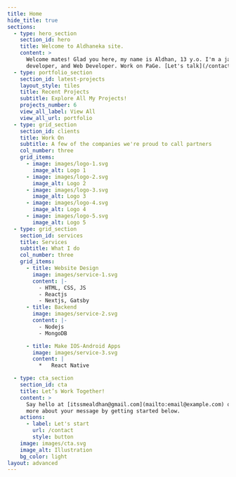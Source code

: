 ```yaml
---
title: Home
hide_title: true
sections:
  - type: hero_section
    section_id: hero
    title: Welcome to Aldhaneka site.
    content: >
      Welcome mates! Glad you here, my name is Aldhan, 13 y.o. I'm a javascript
      developer, and Web Developer. Work on PaGe. [Let's talk](/contact/).
  - type: portfolio_section
    section_id: latest-projects
    layout_style: tiles
    title: Recent Projects
    subtitle: Explore All My Projects!
    projects_number: 6
    view_all_label: View All
    view_all_url: portfolio
  - type: grid_section
    section_id: clients
    title: Work On
    subtitle: A few of the companies we're proud to call partners
    col_number: three
    grid_items:
      - image: images/logo-1.svg
        image_alt: Logo 1
      - image: images/logo-2.svg
        image_alt: Logo 2
      - image: images/logo-3.svg
        image_alt: Logo 3
      - image: images/logo-4.svg
        image_alt: Logo 4
      - image: images/logo-5.svg
        image_alt: Logo 5
  - type: grid_section
    section_id: services
    title: Services
    subtitle: What I do
    col_number: three
    grid_items:
      - title: Website Design
        image: images/service-1.svg
        content: |-
          - HTML, CSS, JS
          - Reactjs
          - Nextjs, Gatsby
      - title: Backend
        image: images/service-2.svg
        content: |-
          - Nodejs
          - MongoDB

      - title: Make IOS-Android Apps
        image: images/service-3.svg
        content: |
          *   React Native

  - type: cta_section
    section_id: cta
    title: Let’s Work Together!
    content: >
      Say hello at [itssmealdhan@gmail.com](mailto:email@example.com) or tell me
      more about your message by getting started below.
    actions:
      - label: Let's start
        url: /contact
        style: button
    image: images/cta.svg
    image_alt: Illustration
    bg_color: light
layout: advanced
---
```

